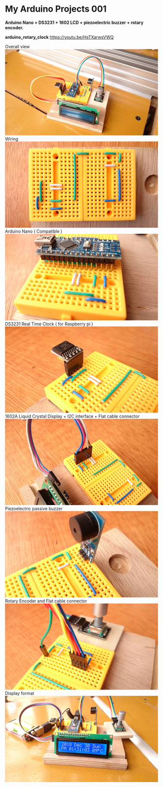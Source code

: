 # My Arduino Projects 001

<b>Arduino Nano + DS3231 + 1602 LCD + piezoelectric buzzer + rotary encoder.</b>

<b>arduino_rotary_clock</b> https://youtu.be/HsTXarwsVWQ<br>

Overall view
<img src="https://github.com/faowff034faerf3490ur/arduino_rotary_clock/blob/master/IMG/DSC_0002_copy.jpg" title="photo 1"><br>Wiring<br>
<img src="https://github.com/faowff034faerf3490ur/arduino_rotary_clock/blob/master/IMG/DSC_0013_copy.jpg" title="photo 2"><br>Arduino Nano ( Compatible )</b> 
<img src="https://github.com/faowff034faerf3490ur/arduino_rotary_clock/blob/master/IMG/DSC_0015_copy.jpg" title="photo 3"><br>DS3231 Real Time Clock ( for Raspberry pi )</b> 
<img src="https://github.com/faowff034faerf3490ur/arduino_rotary_clock/blob/master/IMG/DSC_0017_copy.jpg" title="photo 4"><br>1602A Liquid Crystal Display + I2C interface + Flat cable connector</b> 
<img src="https://github.com/faowff034faerf3490ur/arduino_rotary_clock/blob/master/IMG/DSC_0019_copy.jpg" title="photo 5"><br>Piezoelectric passive buzzer</b> 
<img src="https://github.com/faowff034faerf3490ur/arduino_rotary_clock/blob/master/IMG/DSC_0021_copy.jpg" title="photo 6"><br>Rotary Encoder and Flat cable connector</b> 
<img src="https://github.com/faowff034faerf3490ur/arduino_rotary_clock/blob/master/IMG/DSC_0022_copy.jpg" title="photo 7"><br>Display format</b> 
<img src="https://github.com/faowff034faerf3490ur/arduino_rotary_clock/blob/master/IMG/DSC_0009_copy.jpg" title="photo 8">


